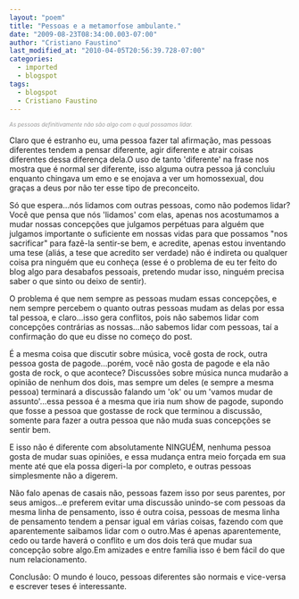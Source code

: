 ```yaml
---
layout: "poem"
title: "Pessoas e a metamorfose ambulante."
date: "2009-08-23T08:34:00.003-07:00"
author: "Cristiano Faustino"
last_modified_at: "2010-04-05T20:56:39.728-07:00"
categories:
  - imported
  - blogspot
tags:
  - blogspot
  - Cristiano Faustino
---
```


<span style="color: rgb(153, 153, 153); font-style: italic;font-size:10;" >As pessoas definitivamente não são algo com o qual possamos lidar.

Claro que é estranho eu, uma pessoa fazer tal afirmação, mas pessoas diferentes tendem a pensar diferente, agir diferente e atrair coisas diferentes dessa diferença dela.O uso de tanto 'diferente' na frase nos mostra que é normal ser diferente, isso alguma outra pessoa já concluiu enquanto chingava um emo e se enojava a ver um homossexual, dou graças a deus por não ter esse tipo de preconceito.

Só que espera...nós lidamos com outras pessoas, como não podemos lidar? Você que pensa que nós 'lidamos' com elas, apenas nos acostumamos a mudar nossas concepções que julgamos perpétuas para alguém que julgamos importante o suficiente em nossas vidas para que possamos "nos sacrificar" para fazê-la sentir-se bem, e acredite, apenas estou inventando uma tese (aliás, a tese que acredito ser verdade) não é indireta ou qualquer coisa pra ninguém que eu conheça (esse é o problema de eu ter feito do blog algo para desabafos pessoais, pretendo mudar isso, ninguém precisa saber o que sinto ou deixo de sentir).

O problema é que nem sempre as pessoas mudam essas concepções, e nem sempre percebem o quanto outras pessoas mudam as delas por essa tal pessoa, e claro...isso gera conflitos, pois não sabemos lidar com concepções contrárias as nossas...não sabemos lidar com pessoas, taí a confirmação do que eu disse no começo do post.

É a mesma coisa que discutir sobre música, você gosta de rock, outra pessoa gosta de pagode...porém, você não gosta de pagode e ela não gosta de rock, o que acontece? Discussões sobre música nunca mudarão a opinião de nenhum dos dois, mas sempre um deles (e sempre a mesma pessoa) terminará a discussão falando um 'ok' ou um 'vamos mudar de assunto'...essa pessoa é a mesma que iria num show de pagode, supondo que fosse a pessoa que gostasse de rock que terminou a discussão, somente para fazer a outra pessoa que não muda suas concepções se sentir bem.

E isso não é diferente com absolutamente NINGUÉM, nenhuma pessoa gosta de mudar suas opiniões, e essa mudança entra meio forçada em sua mente até que ela possa digeri-la por completo, e outras pessoas simplesmente não a digerem.

Não falo apenas de casais não, pessoas fazem isso por seus parentes, por seus amigos...e preferem evitar uma discussão unindo-se com pessoas da mesma linha de pensamento, isso é outra coisa, pessoas de mesma linha de pensamento tendem a pensar igual em várias coisas, fazendo com que aparentemente saibamos lidar com o outro.Mas é apenas aparentemente, cedo ou tarde haverá o conflito e um dos dois terá que mudar sua concepção sobre algo.Em amizades e entre família isso é bem fácil do que num relacionamento.

Conclusâo: O mundo é louco, pessoas diferentes são normais e vice-versa e escrever teses é interessante.</span>